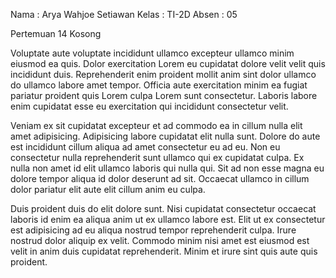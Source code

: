 Nama  : Arya Wahjoe Setiawan
Kelas   : TI-2D
Absen : 05

Pertemuan 14
Kosong

Voluptate aute voluptate incididunt ullamco excepteur ullamco minim eiusmod ea quis. Dolor exercitation Lorem eu cupidatat dolore velit velit quis incididunt duis. Reprehenderit enim proident mollit anim sint dolor ullamco do ullamco labore amet tempor. Officia aute exercitation minim ea fugiat pariatur proident quis Lorem culpa Lorem sunt consectetur. Laboris labore enim cupidatat esse eu exercitation qui incididunt consectetur velit.

Veniam ex sit cupidatat excepteur et ad commodo ea in cillum nulla elit amet adipisicing. Adipisicing labore cupidatat elit nulla sunt. Dolore do aute est incididunt cillum aliqua ad amet consectetur eu ad eu. Non eu consectetur nulla reprehenderit sunt ullamco qui ex cupidatat culpa. Ex nulla non amet id elit ullamco laboris qui nulla qui. Sit ad non esse magna eu dolore tempor aliqua id dolor deserunt ad sit. Occaecat ullamco in cillum dolor pariatur elit aute elit cillum anim eu culpa.

Duis proident duis do elit dolore sunt. Nisi cupidatat consectetur occaecat laboris id enim ea aliqua anim ut ex ullamco labore est. Elit ut ex consectetur est adipisicing ad eu aliqua nostrud tempor reprehenderit culpa. Irure nostrud dolor aliquip ex velit. Commodo minim nisi amet est eiusmod est velit in anim duis cupidatat reprehenderit. Minim et irure sint quis aute quis proident.



